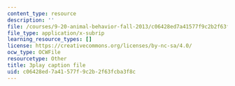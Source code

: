 ```yaml
---
content_type: resource
description: ''
file: /courses/9-20-animal-behavior-fall-2013/c06428ed7a41577f9c2b2f63fcba3f8c_472228.vtt
file_type: application/x-subrip
learning_resource_types: []
license: https://creativecommons.org/licenses/by-nc-sa/4.0/
ocw_type: OCWFile
resourcetype: Other
title: 3play caption file
uid: c06428ed-7a41-577f-9c2b-2f63fcba3f8c
---
```

